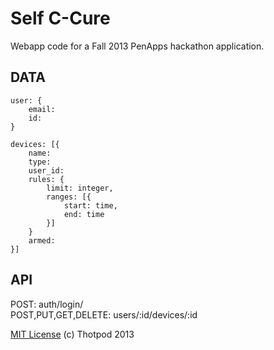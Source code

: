 Self C-Cure
===========

Webapp code for a Fall 2013 PenApps hackathon application.


DATA
----
```
user: {
    email:
    id:
}

devices: [{
    name:
    type: 
    user_id:
    rules: {
        limit: integer,
        ranges: [{
            start: time,
            end: time
        }]
    }
    armed:
}]
```

API
---

POST: auth/login/  
POST,PUT,GET,DELETE: users/:id/devices/:id

[MIT License](http://opensource.org/licenses/MIT) (c) Thotpod 2013

